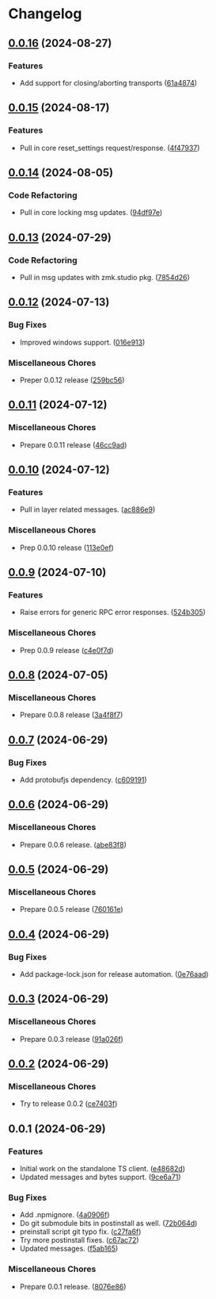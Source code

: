 # Changelog

## [0.0.16](https://github.com/zmkfirmware/zmk-studio-ts-client/compare/v0.0.15...v0.0.16) (2024-08-27)


### Features

* Add support for closing/aborting transports ([61a4874](https://github.com/zmkfirmware/zmk-studio-ts-client/commit/61a4874a3b939e8cff7ed026b957fb00f76fdc8a))

## [0.0.15](https://github.com/zmkfirmware/zmk-studio-ts-client/compare/v0.0.14...v0.0.15) (2024-08-17)


### Features

* Pull in core reset_settings request/response. ([4f47937](https://github.com/zmkfirmware/zmk-studio-ts-client/commit/4f479376576364d8c0cd5847d5e090acd054f4a4))

## [0.0.14](https://github.com/zmkfirmware/zmk-studio-ts-client/compare/v0.0.13...v0.0.14) (2024-08-05)


### Code Refactoring

* Pull in core locking msg updates. ([94df97e](https://github.com/zmkfirmware/zmk-studio-ts-client/commit/94df97e238b6c3618ad143369b292bcc0bd45632))

## [0.0.13](https://github.com/zmkfirmware/zmk-studio-ts-client/compare/v0.0.12...v0.0.13) (2024-07-29)


### Code Refactoring

* Pull in msg updates with zmk.studio pkg. ([7854d26](https://github.com/zmkfirmware/zmk-studio-ts-client/commit/7854d263b48e8b2ac6f1ee914478bc86417e6a77))

## [0.0.12](https://github.com/zmkfirmware/zmk-studio-ts-client/compare/v0.0.11...v0.0.12) (2024-07-13)


### Bug Fixes

* Improved windows support. ([016e913](https://github.com/zmkfirmware/zmk-studio-ts-client/commit/016e91354fc07b1a846118534d4f024092d4e62a))


### Miscellaneous Chores

* Preper 0.0.12 release ([259bc56](https://github.com/zmkfirmware/zmk-studio-ts-client/commit/259bc56885ed0db622f5dfcb60d74ba51b977b16))

## [0.0.11](https://github.com/zmkfirmware/zmk-studio-ts-client/compare/v0.0.10...v0.0.11) (2024-07-12)


### Miscellaneous Chores

* Prepare 0.0.11 release ([46cc9ad](https://github.com/zmkfirmware/zmk-studio-ts-client/commit/46cc9ad89bc28842b6eb198b40ed368d8f5b8c3c))

## [0.0.10](https://github.com/zmkfirmware/zmk-studio-ts-client/compare/v0.0.9...v0.0.10) (2024-07-12)


### Features

* Pull in layer related messages. ([ac886e9](https://github.com/zmkfirmware/zmk-studio-ts-client/commit/ac886e9beaf37a80512ad96850c1a05648b54635))


### Miscellaneous Chores

* Prep 0.0.10 release ([113e0ef](https://github.com/zmkfirmware/zmk-studio-ts-client/commit/113e0efcdad386786e30494b8a2ebdd5c72395d2))

## [0.0.9](https://github.com/zmkfirmware/zmk-studio-ts-client/compare/v0.0.8...v0.0.9) (2024-07-10)


### Features

* Raise errors for generic RPC error responses. ([524b305](https://github.com/zmkfirmware/zmk-studio-ts-client/commit/524b305cf82b4dba720f11b3d58af7f03b913051))


### Miscellaneous Chores

* Prep 0.0.9 release ([c4e0f7d](https://github.com/zmkfirmware/zmk-studio-ts-client/commit/c4e0f7d1e9daf4e82805c3df0c3ad41a932f3341))

## [0.0.8](https://github.com/zmkfirmware/zmk-studio-ts-client/compare/v0.0.7...v0.0.8) (2024-07-05)


### Miscellaneous Chores

* Prepare 0.0.8 release ([3a4f8f7](https://github.com/zmkfirmware/zmk-studio-ts-client/commit/3a4f8f70c0c25af3133f25e592fc50b9960ffe60))

## [0.0.7](https://github.com/zmkfirmware/zmk-studio-ts-client/compare/v0.0.6...v0.0.7) (2024-06-29)


### Bug Fixes

* Add protobufjs dependency. ([c609191](https://github.com/zmkfirmware/zmk-studio-ts-client/commit/c6091919ce5ae74372d55872b6ae8bd364a10592))

## [0.0.6](https://github.com/zmkfirmware/zmk-studio-ts-client/compare/v0.0.5...v0.0.6) (2024-06-29)


### Miscellaneous Chores

* Prepare 0.0.6 release. ([abe83f8](https://github.com/zmkfirmware/zmk-studio-ts-client/commit/abe83f8b3e6a4476688223874c31dbf89a505f03))

## [0.0.5](https://github.com/zmkfirmware/zmk-studio-ts-client/compare/v0.0.4...v0.0.5) (2024-06-29)


### Miscellaneous Chores

* Prepare 0.0.5 release ([760161e](https://github.com/zmkfirmware/zmk-studio-ts-client/commit/760161ef716001aa0a2a53ecf10e08e319cd45c0))

## [0.0.4](https://github.com/zmkfirmware/zmk-studio-ts-client/compare/v0.0.3...v0.0.4) (2024-06-29)


### Bug Fixes

* Add package-lock.json for release automation. ([0e76aad](https://github.com/zmkfirmware/zmk-studio-ts-client/commit/0e76aad525f20afe0e291e3746baf86e2561aa97))

## [0.0.3](https://github.com/zmkfirmware/zmk-studio-ts-client/compare/v0.0.2...v0.0.3) (2024-06-29)


### Miscellaneous Chores

* Prepare 0.0.3 release ([91a026f](https://github.com/zmkfirmware/zmk-studio-ts-client/commit/91a026fa4544a56f79f96c7c1b10762f04cdf001))

## [0.0.2](https://github.com/zmkfirmware/zmk-studio-ts-client/compare/v0.0.1...v0.0.2) (2024-06-29)


### Miscellaneous Chores

* Try to release 0.0.2 ([ce7403f](https://github.com/zmkfirmware/zmk-studio-ts-client/commit/ce7403fb71bb67d7c854b45a3805abe4f10350bf))

## 0.0.1 (2024-06-29)


### Features

* Initial work on the standalone TS client. ([e48682d](https://github.com/zmkfirmware/zmk-studio-ts-client/commit/e48682d79f92e2f8f34d29124f9f8f932849ab33))
* Updated messages and bytes support. ([9ce6a71](https://github.com/zmkfirmware/zmk-studio-ts-client/commit/9ce6a712310d6b225e54ea9db4d732ede972e556))


### Bug Fixes

* Add .npmignore. ([4a0906f](https://github.com/zmkfirmware/zmk-studio-ts-client/commit/4a0906f4783ceeea4e6359be7a366a1053c76e43))
* Do git submodule bits in postinstall as well. ([72b064d](https://github.com/zmkfirmware/zmk-studio-ts-client/commit/72b064dba1c3d13f46ff9441c4ac4502ee660cee))
* preinstall script git typo fix. ([c27fa6f](https://github.com/zmkfirmware/zmk-studio-ts-client/commit/c27fa6f5033c9b87ceaf136c4707cde27e7c94cd))
* Try more postinstall fixes. ([c67ac72](https://github.com/zmkfirmware/zmk-studio-ts-client/commit/c67ac722b14ca7e9a6bf7bb7e5c2fbb56f902faa))
* Updated messages. ([f5ab165](https://github.com/zmkfirmware/zmk-studio-ts-client/commit/f5ab165bf838c23ac577b0e4d1d1da7630ef73ae))


### Miscellaneous Chores

* Prepare 0.0.1 release. ([8076e86](https://github.com/zmkfirmware/zmk-studio-ts-client/commit/8076e86411818325efa133291e71e8e322505601))
